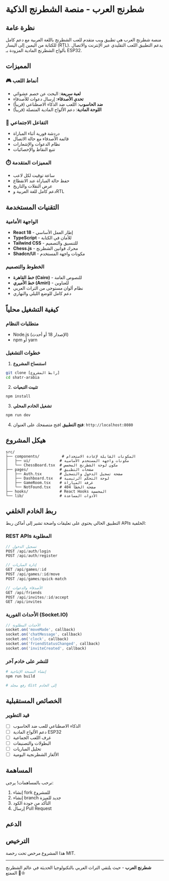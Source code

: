 # شطرنج العرب - منصة الشطرنج الذكية

## نظرة عامة

منصة شطرنج العرب هي تطبيق ويب متقدم للعب الشطرنج باللغة العربية مع دعم كامل للكتابة من اليمين إلى اليسار (RTL). يدعم التطبيق اللعب التقليدي عبر الإنترنت والاتصال بألواح الشطرنج المادية المزودة بـ ESP32.

## المميزات

### 🎮 أنماط اللعب
- **لعبة سريعة**: البحث عن خصم عشوائي
- **تحدي الأصدقاء**: إرسال دعوات للأصدقاء
- **ضد الحاسوب**: اللعب ضد الذكاء الاصطناعي (قريباً)
- **اللوحة المادية**: دعم الألواح المادية المتصلة (قريباً)

### 💬 التفاعل الاجتماعي
- دردشة فورية أثناء المباراة
- قائمة الأصدقاء مع حالة الاتصال
- نظام الدعوات والإشعارات
- تتبع النقاط والإحصائيات

### ⏱️ المميزات المتقدمة
- ساعة توقيت لكل لاعب
- حفظ حالة المباراة عند الانقطاع
- عرض النقلات والتاريخ
- دعم كامل للغة العربية وRTL

## التقنيات المستخدمة

### الواجهة الأمامية
- **React 18** - إطار العمل الأساسي
- **TypeScript** - للأمان في الكتابة
- **Tailwind CSS** - للتنسيق والتصميم
- **Chess.js** - محرك قوانين الشطرنج
- **Shadcn/UI** - مكونات واجهة المستخدم

### الخطوط والتصميم
- **خط القاهرة (Cairo)** - للنصوص العامة
- **خط الأميري (Amiri)** - للعناوين
- نظام ألوان مستوحى من التراث العربي
- دعم كامل للوضع الليلي والنهاري

## كيفية التشغيل محلياً

### متطلبات النظام
- Node.js (الإصدار 18 أو أحدث)
- npm أو yarn

### خطوات التشغيل

1. **استنساخ المشروع**
```bash
git clone [رابط المشروع]
cd shatr-arabia
```

2. **تثبيت التبعيات**
```bash
npm install
```

3. **تشغيل الخادم المحلي**
```bash
npm run dev
```

4. **فتح التطبيق**
افتح متصفحك على العنوان: `http://localhost:8080`

## هيكل المشروع

```
src/
├── components/          # المكونات القابلة لإعادة الاستخدام
│   ├── ui/             # مكونات واجهة المستخدم الأساسية
│   └── ChessBoard.tsx  # مكون لوحة الشطرنج المخصص
├── pages/              # صفحات التطبيق
│   ├── Auth.tsx        # صفحة تسجيل الدخول والتسجيل
│   ├── Dashboard.tsx   # لوحة التحكم الرئيسية
│   ├── GameRoom.tsx    # غرفة المباراة
│   └── NotFound.tsx    # صفحة الخطأ 404
├── hooks/              # React Hooks المخصصة
└── lib/                # الأدوات المساعدة
```

## ربط الخادم الخلفي

التطبيق الحالي يحتوي على تعليقات واضحة تشير إلى أماكن ربط APIs الخلفية:

### REST APIs المطلوبة
```javascript
// تسجيل الدخول
POST /api/auth/login
POST /api/auth/register

// إدارة المباريات
GET /api/games/:id
POST /api/games/:id/move
POST /api/games/quick-match

// الأصدقاء والدعوات
GET /api/friends
POST /api/invites/:id/accept
GET /api/invites
```

### الأحداث الفورية (Socket.IO)
```javascript
// الأحداث المطلوبة
socket.on('moveMade', callback)
socket.on('chatMessage', callback)
socket.on('clock', callback)
socket.on('friendStatusChanged', callback)
socket.on('inviteCreated', callback)
```

### للنشر على خادم آخر
```bash
# إنشاء النسخة الإنتاجية
npm run build

# رفع مجلد dist إلى الخادم
```

## الخصائص المستقبلية

### قيد التطوير
- [ ] الذكاء الاصطناعي للعب ضد الحاسوب
- [ ] دعم الألواح المادية ESP32
- [ ] غرف اللعب الجماعية
- [ ] البطولات والتصنيفات
- [ ] تحليل المباريات
- [ ] الألغاز الشطرنجية اليومية

## المساهمة

نرحب بالمساهمات! يرجى:

1. إنشاء fork للمشروع
2. إنشاء branch جديد للميزة
3. التأكد من جودة الكود
4. إرسال Pull Request

## الدعم

## الترخيص

هذا المشروع مرخص تحت رخصة MIT.

---

**شطرنج العرب** - حيث يلتقي التراث العربي بالتكنولوجيا الحديثة في عالم الشطرنج الممتع 🏰♔